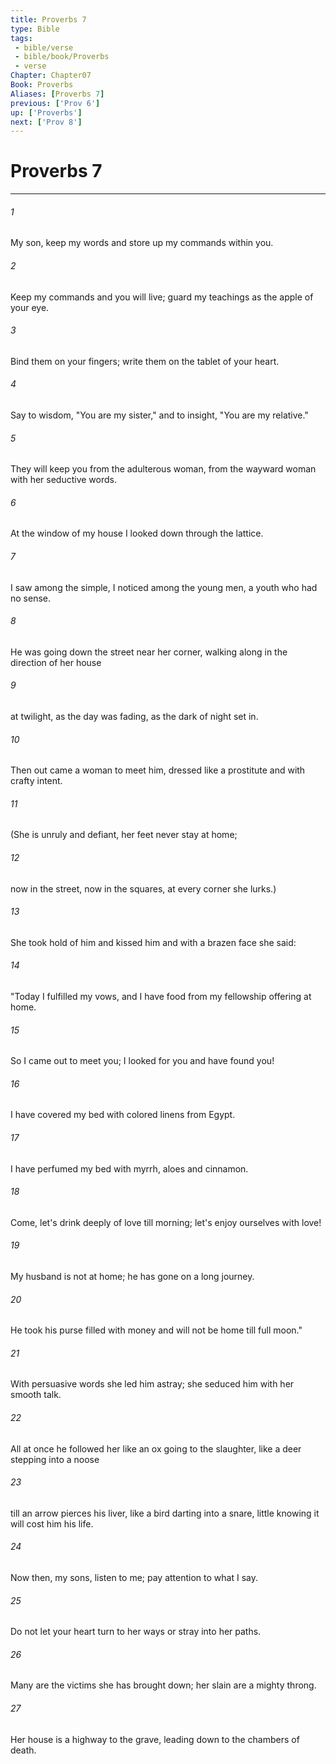 ```yaml
---
title: Proverbs 7
type: Bible
tags:
 - bible/verse
 - bible/book/Proverbs
 - verse
Chapter: Chapter07
Book: Proverbs
Aliases: [Proverbs 7]
previous: ['Prov 6']
up: ['Proverbs']
next: ['Prov 8']
---
```

# Proverbs 7

***


###### 1 
My son, keep my words and store up my commands within you. 

###### 2 
Keep my commands and you will live; guard my teachings as the apple of your eye. 

###### 3 
Bind them on your fingers; write them on the tablet of your heart. 

###### 4 
Say to wisdom, "You are my sister," and to insight, "You are my relative." 

###### 5 
They will keep you from the adulterous woman, from the wayward woman with her seductive words. 

###### 6 
At the window of my house I looked down through the lattice. 

###### 7 
I saw among the simple, I noticed among the young men, a youth who had no sense. 

###### 8 
He was going down the street near her corner, walking along in the direction of her house 

###### 9 
at twilight, as the day was fading, as the dark of night set in. 

###### 10 
Then out came a woman to meet him, dressed like a prostitute and with crafty intent. 

###### 11 
(She is unruly and defiant, her feet never stay at home; 

###### 12 
now in the street, now in the squares, at every corner she lurks.) 

###### 13 
She took hold of him and kissed him and with a brazen face she said: 

###### 14 
"Today I fulfilled my vows, and I have food from my fellowship offering at home. 

###### 15 
So I came out to meet you; I looked for you and have found you! 

###### 16 
I have covered my bed with colored linens from Egypt. 

###### 17 
I have perfumed my bed with myrrh, aloes and cinnamon. 

###### 18 
Come, let's drink deeply of love till morning; let's enjoy ourselves with love! 

###### 19 
My husband is not at home; he has gone on a long journey. 

###### 20 
He took his purse filled with money and will not be home till full moon." 

###### 21 
With persuasive words she led him astray; she seduced him with her smooth talk. 

###### 22 
All at once he followed her like an ox going to the slaughter, like a deer stepping into a noose 

###### 23 
till an arrow pierces his liver, like a bird darting into a snare, little knowing it will cost him his life. 

###### 24 
Now then, my sons, listen to me; pay attention to what I say. 

###### 25 
Do not let your heart turn to her ways or stray into her paths. 

###### 26 
Many are the victims she has brought down; her slain are a mighty throng. 

###### 27 
Her house is a highway to the grave, leading down to the chambers of death. 

